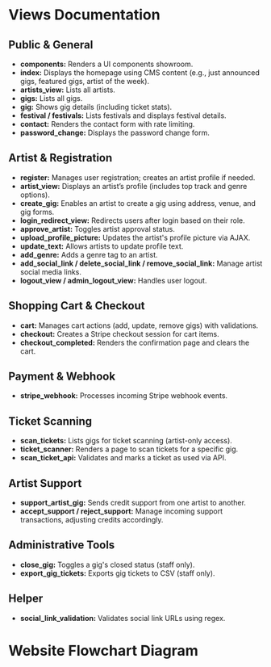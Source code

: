 # Views Documentation

## Public & General
- **components:** Renders a UI components showroom.
- **index:** Displays the homepage using CMS content (e.g., just announced gigs, featured gigs, artist of the week).
- **artists_view:** Lists all artists.
- **gigs:** Lists all gigs.
- **gig:** Shows gig details (including ticket stats).
- **festival / festivals:** Lists festivals and displays festival details.
- **contact:** Renders the contact form with rate limiting.
- **password_change:** Displays the password change form.

## Artist & Registration
- **register:** Manages user registration; creates an artist profile if needed.
- **artist_view:** Displays an artist’s profile (includes top track and genre options).
- **create_gig:** Enables an artist to create a gig using address, venue, and gig forms.
- **login_redirect_view:** Redirects users after login based on their role.
- **approve_artist:** Toggles artist approval status.
- **upload_profile_picture:** Updates the artist's profile picture via AJAX.
- **update_text:** Allows artists to update profile text.
- **add_genre:** Adds a genre tag to an artist.
- **add_social_link / delete_social_link / remove_social_link:** Manage artist social media links.
- **logout_view / admin_logout_view:** Handles user logout.

## Shopping Cart & Checkout
- **cart:** Manages cart actions (add, update, remove gigs) with validations.
- **checkout:** Creates a Stripe checkout session for cart items.
- **checkout_completed:** Renders the confirmation page and clears the cart.

## Payment & Webhook
- **stripe_webhook:** Processes incoming Stripe webhook events.

## Ticket Scanning
- **scan_tickets:** Lists gigs for ticket scanning (artist-only access).
- **ticket_scanner:** Renders a page to scan tickets for a specific gig.
- **scan_ticket_api:** Validates and marks a ticket as used via API.

## Artist Support
- **support_artist_gig:** Sends credit support from one artist to another.
- **accept_support / reject_support:** Manage incoming support transactions, adjusting credits accordingly.

## Administrative Tools
- **close_gig:** Toggles a gig's closed status (staff only).
- **export_gig_tickets:** Exports gig tickets to CSV (staff only).

## Helper
- **social_link_validation:** Validates social link URLs using regex.

# Website Flowchart Diagram


